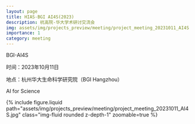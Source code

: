 ```yaml
---
layout: page
title: HIAS-BGI AI4S(2023)
description: 杭高院-华大学术研讨交流会
img: assets/img/projects_preview/meeting/project_meeting_20231011_AI4S.jpg
importance: 1
category: meeting
---
```


BGI-AI4S

时间：2023年10月11日

地点：杭州华大生命科学研究院（BGI Hangzhou）

AI for Science

<div class="row mt-3">
    <div class="col-sm mt-3 mt-md-0">
        {% include figure.liquid path="assets/img/projects_preview/meeting/project_meeting_20231011_AI4S.jpg" class="img-fluid rounded z-depth-1" zoomable=true %}
    </div>
</div>